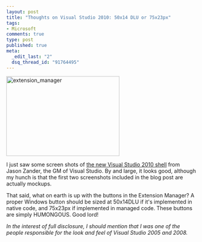 ```yaml
--- 
layout: post
title: "Thoughts on Visual Studio 2010: 50x14 DLU or 75x23px"
tags: 
- Microsoft
comments: true
type: post
published: true
meta: 
  _edit_last: "2"
  dsq_thread_id: "91764495"
---
```

<a href="http://brethorsting.com/blog/wp-content/uploads/2009/02/extension_manager.png"><img src="http://brethorsting.com/blog/wp-content/uploads/2009/02/extension_manager-300x212.png" alt="extension_manager" title="extension_manager" width="300" height="212" class="alignleft size-medium wp-image-1146" /></a>

I just saw some screen shots of <a href="http://blogs.msdn.com/jasonz/archive/2009/02/20/a-new-look-for-visual-studio-2010.aspx">the new Visual Studio 2010 shell</a> from Jason Zander, the GM of Visual Studio. By and large, it looks good, although my hunch is that the first two screenshots included in the blog post are actually mockups.

That said, what on earth is up with the buttons in the Extension Manager? A proper Windows button should be sized at 50x14DLU if it's implemented in native code, and 75x23px if implemented in managed code. These buttons are simply HUMONGOUS. Good lord!

<em>In the interest of full disclosure, I should mention that I was one of the people responsible for the look and feel of Visual Studio 2005 and 2008.</em>
